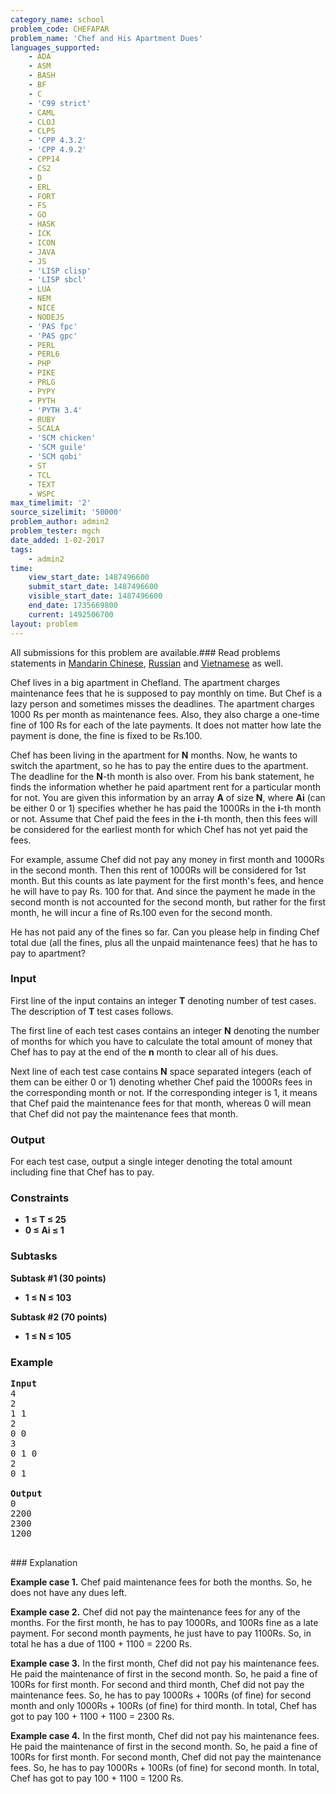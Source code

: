 ```yaml
---
category_name: school
problem_code: CHEFAPAR
problem_name: 'Chef and His Apartment Dues'
languages_supported:
    - ADA
    - ASM
    - BASH
    - BF
    - C
    - 'C99 strict'
    - CAML
    - CLOJ
    - CLPS
    - 'CPP 4.3.2'
    - 'CPP 4.9.2'
    - CPP14
    - CS2
    - D
    - ERL
    - FORT
    - FS
    - GO
    - HASK
    - ICK
    - ICON
    - JAVA
    - JS
    - 'LISP clisp'
    - 'LISP sbcl'
    - LUA
    - NEM
    - NICE
    - NODEJS
    - 'PAS fpc'
    - 'PAS gpc'
    - PERL
    - PERL6
    - PHP
    - PIKE
    - PRLG
    - PYPY
    - PYTH
    - 'PYTH 3.4'
    - RUBY
    - SCALA
    - 'SCM chicken'
    - 'SCM guile'
    - 'SCM qobi'
    - ST
    - TCL
    - TEXT
    - WSPC
max_timelimit: '2'
source_sizelimit: '50000'
problem_author: admin2
problem_tester: mgch
date_added: 1-02-2017
tags:
    - admin2
time:
    view_start_date: 1487496600
    submit_start_date: 1487496600
    visible_start_date: 1487496600
    end_date: 1735669800
    current: 1492506700
layout: problem
---
```

All submissions for this problem are available.###  Read problems statements in [Mandarin Chinese](http://www.codechef.com/download/translated/FEB17/mandarin/CHEFAPAR.pdf), [Russian](http://www.codechef.com/download/translated/FEB17/russian/CHEFAPAR.pdf) and [Vietnamese](http://www.codechef.com/download/translated/FEB17/vietnamese/CHEFAPAR.pdf) as well.

Chef lives in a big apartment in Chefland. The apartment charges maintenance fees that he is supposed to pay monthly on time. But Chef is a lazy person and sometimes misses the deadlines. The apartment charges 1000 Rs per month as maintenance fees. Also, they also charge a one-time fine of 100 Rs for each of the late payments. It does not matter how late the payment is done, the fine is fixed to be Rs.100.

Chef has been living in the apartment for **N** months. Now, he wants to switch the apartment, so he has to pay the entire dues to the apartment. The deadline for the **N**-th month is also over. From his bank statement, he finds the information whether he paid apartment rent for a particular month for not. You are given this information by an array **A** of size **N**, where **Ai** (can be either 0 or 1) specifies whether he has paid the 1000Rs in the **i**-th month or not. Assume that Chef paid the fees in the **i**-th month, then this fees will be considered for the earliest month for which Chef has not yet paid the fees.

For example, assume Chef did not pay any money in first month and 1000Rs in the second month. Then this rent of 1000Rs will be considered for 1st month. But this counts as late payment for the first month's fees, and hence he will have to pay Rs. 100 for that. And since the payment he made in the second month is not accounted for the second month, but rather for the first month, he will incur a fine of Rs.100 even for the second month.

He has not paid any of the fines so far. Can you please help in finding Chef total due (all the fines, plus all the unpaid maintenance fees) that he has to pay to apartment?

### Input

First line of the input contains an integer **T** denoting number of test cases. The description of **T** test cases follows.

The first line of each test cases contains an integer **N** denoting the number of months for which you have to calculate the total amount of money that Chef has to pay at the end of the **n** month to clear all of his dues.

Next line of each test case contains **N** space separated integers (each of them can be either 0 or 1) denoting whether Chef paid the 1000Rs fees in the corresponding month or not. If the corresponding integer is 1, it means that Chef paid the maintenance fees for that month, whereas 0 will mean that Chef did not pay the maintenance fees that month.

### Output

For each test case, output a single integer denoting the total amount including fine that Chef has to pay.

### **Constraints**

- **1 ≤ **T** ≤ 25**
- **0 ≤ **Ai** ≤ 1**

### Subtasks

**Subtask #1 (30 points)**

- **1 ≤ **N** ≤ 103**

**Subtask #2 (70 points)**

- **1 ≤ **N** ≤ 105**

### Example

<pre>
<b>Input</b>
4
2
1 1
2
0 0
3
0 1 0
2
0 1

<b>Output</b>
0
2200
2300
1200

</pre>### Explanation
**Example case 1.** Chef paid maintenance fees for both the months. So, he does not have any dues left.

**Example case 2.** Chef did not pay the maintenance fees for any of the months. For the first month, he has to pay 1000Rs, and 100Rs fine as a late payment. For second month payments, he just have to pay 1100Rs. So, in total he has a due of 1100 + 1100 = 2200 Rs.

**Example case 3.** In the first month, Chef did not pay his maintenance fees. He paid the maintenance of first in the second month. So, he paid a fine of 100Rs for first month. For second and third month, Chef did not pay the maintenance fees. So, he has to pay 1000Rs + 100Rs (of fine) for second month and only 1000Rs + 100Rs (of fine) for third month. In total, Chef has got to pay 100 + 1100 + 1100 = 2300 Rs.

**Example case 4.** In the first month, Chef did not pay his maintenance fees. He paid the maintenance of first in the second month. So, he paid a fine of 100Rs for first month. For second month, Chef did not pay the maintenance fees. So, he has to pay 1000Rs + 100Rs (of fine) for second month. In total, Chef has got to pay 100 + 1100 = 1200 Rs.

